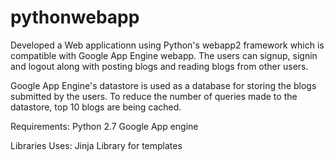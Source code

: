 # pythonwebapp

Developed a Web applicationn using Python's webapp2 framework which is compatible with Google App Engine webapp. The users can signup,
signin and logout along with posting blogs and reading blogs from other users.

Google App Engine's datastore is used as a database for storing the blogs submitted by the users.
To reduce the number of queries made to the datastore, top 10 blogs are being cached.

Requirements:
  Python 2.7
  Google App engine
  
Libraries Uses:
  Jinja Library for templates
  
